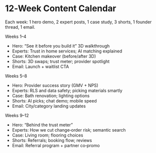 # 12‑Week Content Calendar

Each week: 1 hero demo, 2 expert posts, 1 case study, 3 shorts, 1 founder thread, 1 email.

Weeks 1–4
- Hero: “See it before you build it” 3D walkthrough
- Experts: Trust in home services; AI matching explained
- Case: Kitchen makeover (before/after 3D)
- Shorts: 3D swaps; trust meter; provider spotlight
- Email: Launch + waitlist CTA

Weeks 5–8
- Hero: Provider success story (GMV + NPS)
- Experts: RLS and data safety; picking materials smartly
- Case: Bath renovation; lighting options
- Shorts: AI picks; chat demo; mobile speed
- Email: City/category landing updates

Weeks 9–12
- Hero: “Behind the trust meter”
- Experts: How we cut change‑order risk; semantic search
- Case: Living room; flooring choices
- Shorts: Referrals; booking flow; reviews
- Email: Referral program + partner co‑promo

